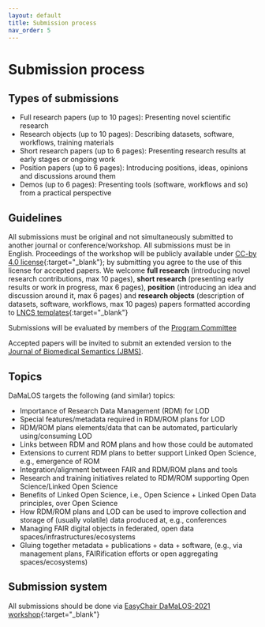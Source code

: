 ```yaml
---
layout: default
title: Submission process
nav_order: 5
---
```


# Submission process

## Types of submissions
* Full research papers (up to 10 pages): Presenting novel scientific research 
* Research objects (up to 10 pages): Describing datasets, software, workflows, training materials
* Short research papers (up to 6 pages): Presenting research results at early stages or ongoing work
* Position papers (up to 6 pages): Introducing positions, ideas, opinions and discussions around them
* Demos (up to 6 pages): Presenting tools (software, workflows and so) from a practical perspective


## Guidelines
All submissions must be original and not simultaneously submitted to another journal or conference/workshop. All submissions must be in English. Proceedings of the workshop will be publicly available under [CC-by 4.0 license](https://creativecommons.org/licenses/by/4.0/){:target="_blank"}; by submitting you agree to the use of this license for accepted papers. We welcome **full research** (introducing novel research contributions, max 10 pages), **short research** (presenting early results or work in progress, max 6 pages), **position** (introducing an idea and discussion around it, max 6 pages) and **research objects** (description of datasets, software, workflows, max 10 pages) papers formatted according to [LNCS templates](https://www.springer.com/gp/computer-science/lncs/conference-proceedings-guidelines){:target="_blank"}

Submissions will be evaluated by members of the [Program Committee](./pc.md)

Accepted papers will be invited to submit an extended version to the [Journal of Biomedical Semantics (JBMS)](./jbms).

## Topics
 DaMaLOS targets the following (and similar) topics:

* Importance of Research Data Management (RDM) for LOD
* Special features/metadata required in RDM/ROM plans for LOD
* RDM/ROM plans elements/data that can be automated, particularly using/consuming LOD
* Links between RDM and ROM plans and how those could be automated
* Extensions to current RDM plans to better support Linked Open Science, e.g., emergence of ROM
* Integration/alignment between FAIR and RDM/ROM plans and tools
* Research and training initiatives related to RDM/ROM supporting Open Science/Linked Open Science
* Benefits of Linked Open Science, i.e., Open Science + Linked Open Data principles, over Open  Science
* How RDM/ROM plans and LOD can be used to improve collection and storage of (usually volatile) data produced at, e.g., conferences
* Managing FAIR digital objects in federated, open data spaces/infrastructures/ecosystems
* Gluing together metadata + publications + data + software, (e.g., via management plans, FAIRification efforts or open aggregating spaces/ecosystems)

## Submission system
All submissions should be done via [EasyChair DaMaLOS-2021 workshop](https://easychair.org/conferences/?conf=damalos2021){:target="_blank"}

